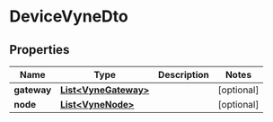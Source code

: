 

# DeviceVyneDto


## Properties

| Name | Type | Description | Notes |
|------------ | ------------- | ------------- | -------------|
|**gateway** | [**List&lt;VyneGateway&gt;**](VyneGateway.md) |  |  [optional] |
|**node** | [**List&lt;VyneNode&gt;**](VyneNode.md) |  |  [optional] |



